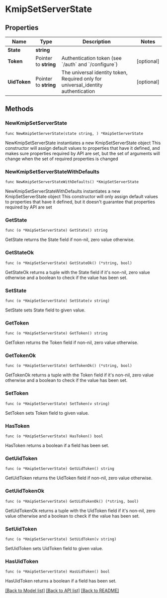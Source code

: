 # KmipSetServerState

## Properties

Name | Type | Description | Notes
------------ | ------------- | ------------- | -------------
**State** | **string** |  | 
**Token** | Pointer to **string** | Authentication token (see &#x60;/auth&#x60; and &#x60;/configure&#x60;) | [optional] 
**UidToken** | Pointer to **string** | The universal identity token, Required only for universal_identity authentication | [optional] 

## Methods

### NewKmipSetServerState

`func NewKmipSetServerState(state string, ) *KmipSetServerState`

NewKmipSetServerState instantiates a new KmipSetServerState object
This constructor will assign default values to properties that have it defined,
and makes sure properties required by API are set, but the set of arguments
will change when the set of required properties is changed

### NewKmipSetServerStateWithDefaults

`func NewKmipSetServerStateWithDefaults() *KmipSetServerState`

NewKmipSetServerStateWithDefaults instantiates a new KmipSetServerState object
This constructor will only assign default values to properties that have it defined,
but it doesn't guarantee that properties required by API are set

### GetState

`func (o *KmipSetServerState) GetState() string`

GetState returns the State field if non-nil, zero value otherwise.

### GetStateOk

`func (o *KmipSetServerState) GetStateOk() (*string, bool)`

GetStateOk returns a tuple with the State field if it's non-nil, zero value otherwise
and a boolean to check if the value has been set.

### SetState

`func (o *KmipSetServerState) SetState(v string)`

SetState sets State field to given value.


### GetToken

`func (o *KmipSetServerState) GetToken() string`

GetToken returns the Token field if non-nil, zero value otherwise.

### GetTokenOk

`func (o *KmipSetServerState) GetTokenOk() (*string, bool)`

GetTokenOk returns a tuple with the Token field if it's non-nil, zero value otherwise
and a boolean to check if the value has been set.

### SetToken

`func (o *KmipSetServerState) SetToken(v string)`

SetToken sets Token field to given value.

### HasToken

`func (o *KmipSetServerState) HasToken() bool`

HasToken returns a boolean if a field has been set.

### GetUidToken

`func (o *KmipSetServerState) GetUidToken() string`

GetUidToken returns the UidToken field if non-nil, zero value otherwise.

### GetUidTokenOk

`func (o *KmipSetServerState) GetUidTokenOk() (*string, bool)`

GetUidTokenOk returns a tuple with the UidToken field if it's non-nil, zero value otherwise
and a boolean to check if the value has been set.

### SetUidToken

`func (o *KmipSetServerState) SetUidToken(v string)`

SetUidToken sets UidToken field to given value.

### HasUidToken

`func (o *KmipSetServerState) HasUidToken() bool`

HasUidToken returns a boolean if a field has been set.


[[Back to Model list]](../README.md#documentation-for-models) [[Back to API list]](../README.md#documentation-for-api-endpoints) [[Back to README]](../README.md)


